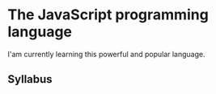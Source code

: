 # The JavaScript programming language

I'am currently learning this powerful and popular language.

## Syllabus
